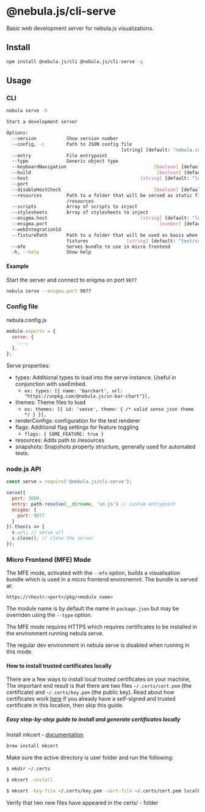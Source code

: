 # @nebula.js/cli-serve

Basic web development server for nebula.js visualizations.

## Install

```sh
npm install @nebula.js/cli @nebula.js/cli-serve -g
```

## Usage

### CLI

```sh
nebula serve -h

Start a development server

Options:
  --version           Show version number                              [boolean]
  --config, -c        Path to JSON config file
                                          [string] [default: "nebula.config.js"]
  --entry             File entrypoint                                   [string]
  --type              Generic object type                               [string]
  --keyboardNavigation                                [boolean] [default: false]
  --build                                              [boolean] [default: true]
  --host                                         [string] [default: "localhost"]
  --port                                                                [number]
  --disableHostCheck                                  [boolean] [default: false]
  --resources         Path to a folder that will be served as static files under
                      /resources                                        [string]
  --scripts           Array of scripts to inject                         [array]
  --stylesheets       Array of stylesheets to inject                     [array]
  --enigma.host                                  [string] [default: "localhost"]
  --enigma.port                                         [number] [default: 9076]
  --webIntegrationId                                                    [string]
  --fixturePath       Path to a folder that will be used as basis when locating
                      fixtures              [string] [default: "test/component"]
  --mfe               Serves bundle to use in micro frontend           [boolean]
  -h, --help          Show help                                        [boolean]
```

#### Example

Start the server and connect to enigma on port `9077`

```sh
nebula serve --enigma.port 9077
```

### Config file

nebula.config.js

```js
module.exports = {
  serve: {
    ...,
  },
};
```

Serve properties:

- types: Additional types to load into the serve instance. Useful in conjunction with useEmbed.
  - `ex: types: [{ name: 'barchart', url: "https://unpkg.com/@nebula.js/sn-bar-chart"}],`
- themes: Theme files to load
  - `ex: themes: [{ id: 'sense', theme: { /* valid sense json theme */ } }],`
- renderConfigs: configuration for the test renderer
- flags: Additional flag settings for feature toggling
  - `flags: { SOME_FEATURE: true }`
- resources: Adds path to /resources
- snapshots: Snapshots property structure, generally used for automated tests.

### node.js API

```js
const serve = require('@nebula.js/cli-serve');

serve({
  port: 3000,
  entry: path.resolve(__dirname, 'sn.js') // custom entrypoint
  enigma: {
    port: 9077
  }
}).then(s => {
  s.url; // serve url
  s.close(); // close the server
});
```

### Micro Frontend (MFE) Mode

The MFE mode, activated with the `--mfe` option, builds a visualisation bundle which is
used in a micro frontend environemnt. The bundle is served at:

```
https://<host>:<port>/pkg/<module name>
```

The module name is by default the name in `package.json` but may be overriden using the
`--type` option.

The MFE mode requires HTTPS which requires certificates to be installed in the
environment running nebula serve.

The regular dev environment in nebula serve is disabled when running in this mode.

#### How to install trusted certificates locally

There are a few ways to install local trusted certificates on your machine, The important
end result is that there are two files `~/.certs/cert.pem` (the certificate) and
`~/.certs/key.pem` (the public key). Read about how certificates work
[here](http://www.steves-internet-guide.com/ssl-certificates-explained/) if you already
have a self-signed and trusted certificate in this location, then skip this guide.

##### Easy step-by-step guide to install and generate certificates locally

Install mkcert - [documentation](https://github.com/FiloSottile/mkcert)

```sh
brew install mkcert
```

Make sure the active directory is user folder and run the following:

```sh
$ mkdir ~/.certs

$ mkcert -install

$ mkcert -key-file ~/.certs/key.pem -cert-file ~/.certs/cert.pem localhost 127.0.0.1 ::1

```

Verify that two new files have appeared in the certs/ - folder
